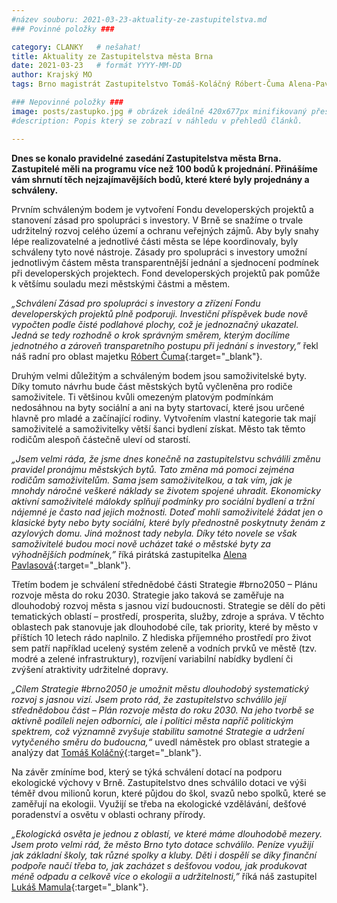 ```yaml
---
#název souboru: 2021-03-23-aktuality-ze-zastupitelstva.md
### Povinné položky ###

category: CLANKY   # nešahat!
title: Aktuality ze Zastupitelstva města Brna
date: 2021-03-23   # formát YYYY-MM-DD
author: Krajský MO
tags: Brno magistrát Zastupitelstvo Tomáš-Koláčný Róbert-Čuma Alena-Pavlasová Lukáš-Mamula # kategorie odděleny mezerami, např. volby zemědělství životní-prostředí piráti (viz https://jihomoravsky.pirati.cz/tags/)

### Nepovinné položky ###
image: posts/zastupko.jpg # obrázek ideálně 420x677px minifikovaný přes https://tinypng.com/
#description: Popis který se zobrazí v náhledu v přehledů článků.

---
```

**Dnes se konalo pravidelné zasedání Zastupitelstva města Brna. Zastupitelé měli na programu více než 100 bodů k projednání. Přinášíme vám shrnutí těch nejzajímavějších bodů, které které byly projednány a schváleny.**  

Prvním schváleným bodem je vytvoření Fondu developerských projektů a stanovení zásad pro spolupráci s investory. V Brně se snažíme o trvale udržitelný rozvoj celého území a ochranu veřejných zájmů. Aby byly snahy lépe realizovatelné a jednotlivé části města se lépe koordinovaly, byly schváleny tyto nové nástroje. Zásady pro spolupráci s investory umožní jednotlivým částem města transparentnější jednání a sjednocení podmínek při developerských projektech. Fond developerských projektů pak pomůže k většímu souladu mezi městskými částmi a městem.

*„Schválení Zásad pro spolupráci s investory a zřízení Fondu developerských projektů plně podporuji. Investiční příspěvek bude nově vypočten podle čisté podlahové plochy, což je jednoznačný ukazatel. Jedná se tedy rozhodně o krok správným směrem, kterým docílíme jednotného a zároveň transparetního postupu při jednání s investory,”*  řekl náš radní pro oblast majetku [Róbert Čuma](https://jihomoravsky.pirati.cz/lide/robert-cuma/){:target="_blank"}.

Druhým velmi důležitým a schváleným bodem jsou samoživitelské byty. Díky tomuto návrhu bude část městských bytů vyčleněna pro rodiče samoživitele. Ti většinou kvůli omezeným platovým podmínkám nedosáhnou na byty sociální a ani na byty startovací, které jsou určené hlavně pro mladé a začínající rodiny. Vytvořením vlastní kategorie tak mají samoživitelé a samoživitelky větší šanci bydlení získat. Město tak těmto rodičům alespoň částečně uleví od starostí. 

*„Jsem velmi ráda, že jsme dnes konečně na zastupitelstvu schválili změnu pravidel pronájmu městských bytů. Tato změna má pomoci zejména rodičům samoživitelům. Sama jsem samoživitelkou, a tak vím, jak je mnohdy náročné veškeré  náklady se životem spojené uhradit. Ekonomicky aktivní samoživitelé málokdy splňují podmínky pro sociální bydlení a tržní nájemné je často nad jejich možnosti. Doteď mohli samoživitelé žádat jen o klasické byty nebo byty sociální, které byly přednostně poskytnuty ženám z azylových domu. Jiná možnost tady nebyla. Díky této novele se však samoživitelé budou moci nově ucházet také o městské byty za výhodnějších podmínek,”* říká pirátská zastupitelka [Alena Pavlasová](https://jihomoravsky.pirati.cz/lide/alena-pavlasova/){:target="_blank"}.

Třetím bodem je schválení střednědobé části Strategie #brno2050 – Plánu rozvoje města do roku 2030. Strategie jako taková se zaměřuje na dlouhodobý rozvoj města s jasnou vizí budoucnosti. Strategie se dělí do pěti tematických oblastí – prostředí, prosperita, služby, zdroje a správa. V těchto oblastech pak stanovuje jak dlouhodobé cíle, tak priority, které by město v příštích 10 letech rádo naplnilo. Z hlediska příjemného prostředí pro život sem patří například ucelený systém zeleně a vodních prvků ve městě (tzv. modré a zelené infrastruktury), rozvíjení variabilní nabídky bydlení či zvýšení atraktivity udržitelné dopravy.

*„Cílem Strategie #brno2050 je umožnit městu dlouhodobý systematický rozvoj s jasnou vizí. Jsem proto rád, že zastupitelstvo schválilo její střednědobou část  – Plán rozvoje města do roku 2030. Na jeho tvorbě se aktivně podíleli nejen odborníci, ale i politici města napříč politickým spektrem, což významně zvyšuje stabilitu samotné Strategie a udržení vytyčeného směru do budoucna,“* uvedl náměstek pro oblast strategie a analýzy dat [Tomáš Koláčný](https://jihomoravsky.pirati.cz/lide/tomas-kolacny/){:target="_blank"}.

Na závěr zmíníme bod, který se týká schválení dotací na podporu ekologické výchovy v Brně. Zastupitelstvo dnes schválilo dotaci ve výši téměř dvou milionů korun, které půjdou do škol, svazů nebo spolků, které se zaměřují na ekologii. Využijí se třeba na ekologické vzdělávání, dešťové poradenství a osvětu v oblasti ochrany přírody. 

*„Ekologická osvěta je jednou z oblastí, ve které máme dlouhodobě mezery. Jsem proto velmi rád, že město Brno tyto dotace schválilo. Peníze využijí jak základní školy, tak různé spolky a kluby. Děti i dospělí se díky finanční podpoře naučí třeba to, jak zacházet s dešťovou vodou, jak produkovat méně odpadu a celkově více o ekologii a udržitelnosti,”* říká náš zastupitel [Lukáš Mamula](https://jihomoravsky.pirati.cz/lide/lukas-mamula/){:target="_blank"}. 


